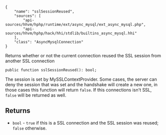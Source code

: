 ``` yamlmeta
{
    "name": "sslSessionReused",
    "sources": [
        "api-sources/hhvm/hphp/runtime/ext/async_mysql/ext_async_mysql.php",
        "api-sources/hhvm/hphp/hack/hhi/stdlib/builtins_async_mysql.hhi"
    ],
    "class": "AsyncMysqlConnection"
}
```




Returns whether or not the current connection reused the SSL session
from another SSL connection




``` Hack
public function sslSessionReused(): bool;
```




The session is set by MySSLContextProvider.
Some cases, the server can deny the session that was set and the handshake
will create a new one, in those cases this function will return ` false `.
If this connections isn't SSL, `` false `` will be returned as well.




## Returns




+ ` bool ` - `` true `` if this is a SSL connection and the SSL session was
  reused; ``` false ``` otherwise.
<!-- HHAPIDOC -->
